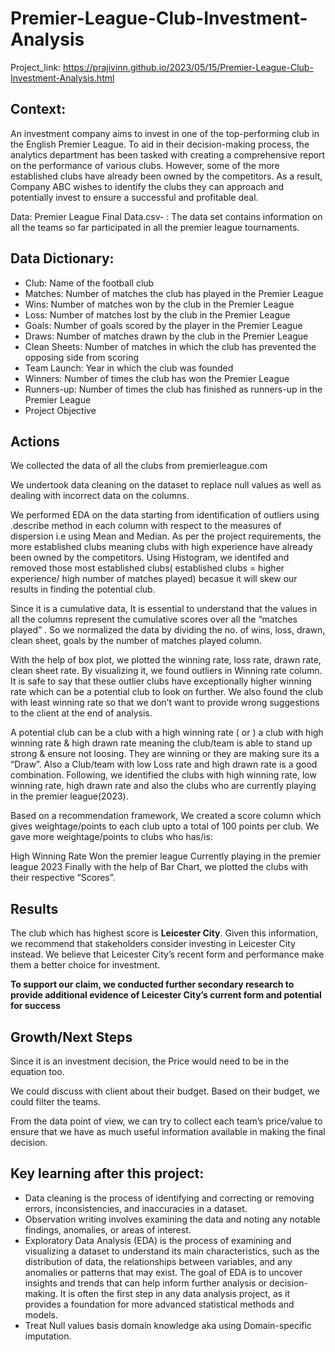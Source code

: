 # Premier-League-Club-Investment-Analysis

Project_link: https://prajivinn.github.io/2023/05/15/Premier-League-Club-Investment-Analysis.html

## Context:

An investment company aims to invest in one of the top-performing club in the English Premier League. To aid in their decision-making process, the analytics department has been tasked with creating a comprehensive report on the performance of various clubs. However, some of the more established clubs have already been owned by the competitors. As a result, Company ABC wishes to identify the clubs they can approach and potentially invest to ensure a successful and profitable deal.

Data: Premier League Final Data.csv- : The data set contains information on all the teams so far participated in all the premier league tournaments.

## Data Dictionary:

* Club: Name of the football club
* Matches: Number of matches the club has played in the Premier League
* Wins: Number of matches won by the club in the Premier League
* Loss: Number of matches lost by the club in the Premier League
* Goals: Number of goals scored by the player in the Premier League
* Draws: Number of matches drawn by the club in the Premier League
* Clean Sheets: Number of matches in which the club has prevented the opposing side from scoring
* Team Launch: Year in which the club was founded
* Winners: Number of times the club has won the Premier League
* Runners-up: Number of times the club has finished as runners-up in the Premier League
* Project Objective

## Actions

We collected the data of all the clubs from premierleague.com

We undertook data cleaning on the dataset to replace null values as well as dealing with incorrect data on the columns.

We performed EDA on the data starting from identification of outliers using .describe method in each column with respect to the measures of dispersion i.e using Mean and Median. As per the project requirements, the more established clubs meaning clubs with high experience have already been owned by the competitors. Using Histogram, we identifed and removed those most established clubs( established clubs = higher experience/ high number of matches played) becasue it will skew our results in finding the potential club.

Since it is a cumulative data, It is essential to understand that the values in all the columns represent the cumulative scores over all the “matches played” . So we normalized the data by dividing the no. of wins, loss, drawn, clean sheet, goals by the number of matches played column.

With the help of box plot, we plotted the winning rate, loss rate, drawn rate, clean sheet rate. By visualizing it, we found outliers in Winning rate column. It is safe to say that these outlier clubs have exceptionally higher winning rate which can be a potential club to look on further. We also found the club with least winning rate so that we don’t want to provide wrong suggestions to the client at the end of analysis.

A potential club can be a club with a high winning rate ( or ) a club with high winning rate & high drawn rate meaning the club/team is able to stand up strong & ensure not loosing. They are winning or they are making sure its a “Draw”. Also a Club/team with low Loss rate and high drawn rate is a good combination. Following, we identified the clubs with high winning rate, low winning rate, high drawn rate and also the clubs who are currently playing in the premier league(2023).

Based on a recommendation framework, We created a score column which gives weightage/points to each club upto a total of 100 points per club. We gave more weightage/points to clubs who has/is:

High Winning Rate
Won the premier league
Currently playing in the premier league 2023
Finally with the help of Bar Chart, we plotted the clubs with their respective “Scores”.


## Results

The club which has highest score is **Leicester City**. Given this information, we recommend that stakeholders consider investing in Leicester City instead. We believe that Leicester City’s recent form and performance make them a better choice for investment.

**To support our claim, we conducted further secondary research to provide additional evidence of Leicester City’s current form and potential for success**


## Growth/Next Steps

Since it is an investment decision, the Price would need to be in the equation too.

We could discuss with client about their budget. Based on their budget, we could filter the teams.

From the data point of view, we can try to collect each team’s price/value to ensure that we have as much useful information available in making the final decision.

## Key learning after this project:

* Data cleaning is the process of identifying and correcting or removing errors, inconsistencies, and inaccuracies in a dataset.
* Observation writing involves examining the data and noting any notable findings, anomalies, or areas of interest.
* Exploratory Data Analysis (EDA) is the process of examining and visualizing a dataset to understand its main characteristics, such as the distribution of data, the relationships between variables, and any anomalies or patterns that may exist. The goal of EDA is to uncover insights and trends that can help inform further analysis or decision-making. It is often the first step in any data analysis project, as it provides a foundation for more advanced statistical methods and models.
* Treat Null values basis domain knowledge aka using Domain-specific imputation.
